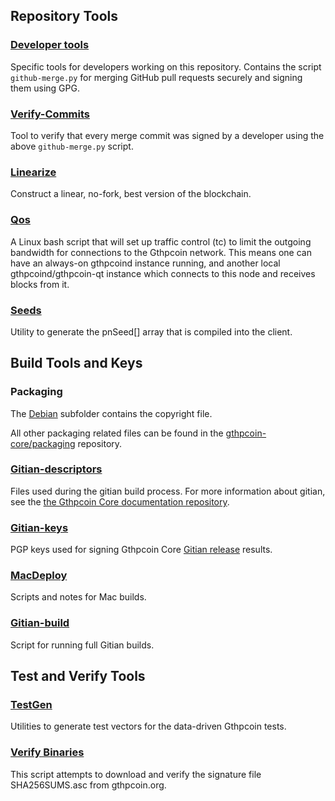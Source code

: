 Repository Tools
---------------------

### [Developer tools](/contrib/devtools) ###
Specific tools for developers working on this repository.
Contains the script `github-merge.py` for merging GitHub pull requests securely and signing them using GPG.

### [Verify-Commits](/contrib/verify-commits) ###
Tool to verify that every merge commit was signed by a developer using the above `github-merge.py` script.

### [Linearize](/contrib/linearize) ###
Construct a linear, no-fork, best version of the blockchain.

### [Qos](/contrib/qos) ###

A Linux bash script that will set up traffic control (tc) to limit the outgoing bandwidth for connections to the Gthpcoin network. This means one can have an always-on gthpcoind instance running, and another local gthpcoind/gthpcoin-qt instance which connects to this node and receives blocks from it.

### [Seeds](/contrib/seeds) ###
Utility to generate the pnSeed[] array that is compiled into the client.

Build Tools and Keys
---------------------

### Packaging ###
The [Debian](/contrib/debian) subfolder contains the copyright file.

All other packaging related files can be found in the [gthpcoin-core/packaging](https://github.com/gthpcoin-core/packaging) repository.

### [Gitian-descriptors](/contrib/gitian-descriptors) ###
Files used during the gitian build process. For more information about gitian, see the [the Gthpcoin Core documentation repository](https://github.com/gthpcoin-core/docs).

### [Gitian-keys](/contrib/gitian-keys)
PGP keys used for signing Gthpcoin Core [Gitian release](/doc/release-process.md) results.

### [MacDeploy](/contrib/macdeploy) ###
Scripts and notes for Mac builds. 

### [Gitian-build](/contrib/gitian-build.py) ###
Script for running full Gitian builds.

Test and Verify Tools 
---------------------

### [TestGen](/contrib/testgen) ###
Utilities to generate test vectors for the data-driven Gthpcoin tests.

### [Verify Binaries](/contrib/verifybinaries) ###
This script attempts to download and verify the signature file SHA256SUMS.asc from gthpcoin.org.
